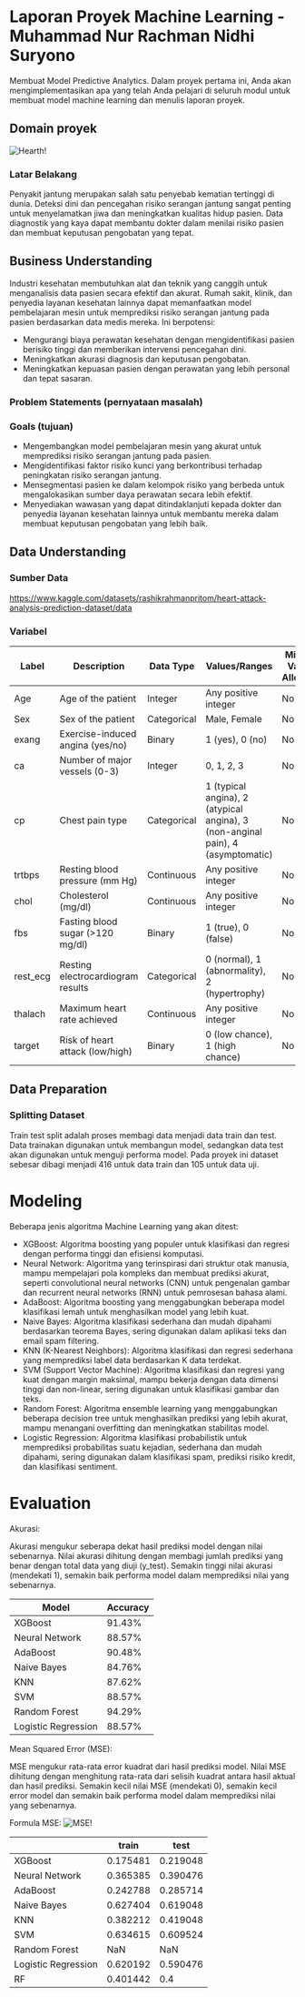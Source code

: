 # Laporan Proyek Machine Learning - Muhammad Nur Rachman Nidhi Suryono

Membuat Model Predictive Analytics. Dalam proyek pertama ini, Anda akan mengimplementasikan apa yang telah Anda pelajari di seluruh modul untuk membuat model machine learning dan menulis laporan proyek. 

## Domain proyek
![Hearth!](https://d2jx2rerrg6sh3.cloudfront.net/image-handler/picture/2021/1/shutterstock_1576424071.jpg "Hearth")

### Latar Belakang
Penyakit jantung merupakan salah satu penyebab kematian tertinggi di dunia. Deteksi dini dan pencegahan risiko serangan jantung sangat penting untuk menyelamatkan jiwa dan meningkatkan kualitas hidup pasien. Data diagnostik yang kaya dapat membantu dokter dalam menilai risiko pasien dan membuat keputusan pengobatan yang tepat.

## Business Understanding
Industri kesehatan membutuhkan alat dan teknik yang canggih untuk menganalisis data pasien secara efektif dan akurat. Rumah sakit, klinik, dan penyedia layanan kesehatan lainnya dapat memanfaatkan model pembelajaran mesin untuk memprediksi risiko serangan jantung pada pasien berdasarkan data medis mereka. Ini berpotensi:
* Mengurangi biaya perawatan kesehatan dengan mengidentifikasi pasien berisiko tinggi dan memberikan intervensi pencegahan dini.
* Meningkatkan akurasi diagnosis dan keputusan pengobatan.
* Meningkatkan kepuasan pasien dengan perawatan yang lebih personal dan tepat sasaran.

### Problem Statements (pernyataan masalah)
### Goals (tujuan)
* Mengembangkan model pembelajaran mesin yang akurat untuk memprediksi risiko serangan jantung pada pasien.
* Mengidentifikasi faktor risiko kunci yang berkontribusi terhadap peningkatan risiko serangan jantung.
* Mensegmentasi pasien ke dalam kelompok risiko yang berbeda untuk mengalokasikan sumber daya perawatan secara lebih efektif.
* Menyediakan wawasan yang dapat ditindaklanjuti kepada dokter dan penyedia layanan kesehatan lainnya untuk membantu mereka dalam membuat keputusan pengobatan yang lebih baik.

## Data Understanding
### Sumber Data
https://www.kaggle.com/datasets/rashikrahmanpritom/heart-attack-analysis-prediction-dataset/data

### Variabel
| Label | Description | Data Type | Values/Ranges | Missing Values Allowed? |
|---|---|---|---|---|
| Age | Age of the patient | Integer | Any positive integer | No |
| Sex | Sex of the patient | Categorical | Male, Female | No |
| exang | Exercise-induced angina (yes/no) | Binary | 1 (yes), 0 (no) | No |
| ca | Number of major vessels (0-3) | Integer | 0, 1, 2, 3 | No |
| cp | Chest pain type | Categorical | 1 (typical angina), 2 (atypical angina), 3 (non-anginal pain), 4 (asymptomatic) | No |
| trtbps | Resting blood pressure (mm Hg) | Continuous | Any positive integer | No |
| chol | Cholesterol (mg/dl) | Continuous | Any positive integer | No |
| fbs | Fasting blood sugar (>120 mg/dl) | Binary | 1 (true), 0 (false) | No |
| rest_ecg | Resting electrocardiogram results | Categorical | 0 (normal), 1 (abnormality), 2 (hypertrophy) | No |
| thalach | Maximum heart rate achieved | Continuous | Any positive integer | No |
| target | Risk of heart attack (low/high) | Binary | 0 (low chance), 1 (high chance) | No |

## Data Preparation
### Splitting Dataset
Train test split adalah proses membagi data menjadi data train dan test. Data trainakan digunakan untuk membangun model, sedangkan data test akan digunakan untuk menguji performa model. Pada proyek ini dataset sebesar dibagi menjadi 416 untuk data train dan 105 untuk data uji.

# Modeling
Beberapa jenis algoritma Machine Learning yang akan ditest:

* XGBoost: Algoritma boosting yang populer untuk klasifikasi dan regresi dengan performa tinggi dan efisiensi komputasi.
* Neural Network: Algoritma yang terinspirasi dari struktur otak manusia, mampu mempelajari pola kompleks dan membuat prediksi akurat, seperti convolutional neural networks (CNN) untuk pengenalan gambar dan recurrent neural networks (RNN) untuk pemrosesan bahasa alami.
* AdaBoost: Algoritma boosting yang menggabungkan beberapa model klasifikasi lemah untuk menghasilkan model yang lebih kuat.
* Naive Bayes: Algoritma klasifikasi sederhana dan mudah dipahami berdasarkan teorema Bayes, sering digunakan dalam aplikasi teks dan email spam filtering.
* KNN (K-Nearest Neighbors): Algoritma klasifikasi dan regresi sederhana yang memprediksi label data berdasarkan K data terdekat.
* SVM (Support Vector Machine): Algoritma klasifikasi dan regresi yang kuat dengan margin maksimal, mampu bekerja dengan data dimensi tinggi dan non-linear, sering digunakan untuk klasifikasi gambar dan teks.
* Random Forest: Algoritma ensemble learning yang menggabungkan beberapa decision tree untuk menghasilkan prediksi yang lebih akurat, mampu menangani overfitting dan meningkatkan stabilitas model.
* Logistic Regression: Algoritma klasifikasi probabilistik untuk memprediksi probabilitas suatu kejadian, sederhana dan mudah dipahami, sering digunakan dalam klasifikasi spam, prediksi risiko kredit, dan klasifikasi sentiment.

# Evaluation
Akurasi:

Akurasi mengukur seberapa dekat hasil prediksi model dengan nilai sebenarnya. Nilai akurasi dihitung dengan membagi jumlah prediksi yang benar dengan total data yang diuji (y_test). Semakin tinggi nilai akurasi (mendekati 1), semakin baik performa model dalam memprediksi nilai yang sebenarnya.

|        Model        | Accuracy |
|---------------------|----------|
|       XGBoost       |  91.43%  |
|    Neural Network   |  88.57%  |
|       AdaBoost      |  90.48%  |
|     Naive Bayes     |  84.76%  |
|         KNN         |  87.62%  |
|         SVM         |  88.57%  |
|    Random Forest    |  94.29%  |
| Logistic Regression |  88.57%  |

Mean Squared Error (MSE):

MSE mengukur rata-rata error kuadrat dari hasil prediksi model. Nilai MSE dihitung dengan menghitung rata-rata dari selisih kuadrat antara hasil aktual dan hasil prediksi. Semakin kecil nilai MSE (mendekati 0), semakin kecil error model dan semakin baik performa model dalam memprediksi nilai yang sebenarnya.

Formula MSE:
![MSE!]([https://www.gstatic.com/education/formulas2/553212783/en/mean_squared_error.svg](https://www.google.com/imgres?imgurl=https%3A%2F%2Fi.stack.imgur.com%2FMKVCl.png&tbnid=VjHNOZAKlaefpM&vet=12ahUKEwjRkYuJ57uEAxW0hmMGHXZ5AeIQMygaegUIARCwAQ..i&imgrefurl=https%3A%2F%2Fdatascience.stackexchange.com%2Fquestions%2F122066%2Fwhy-cost-function-and-mse-is-called-the-same&docid=owv0m_GbgsglwM&w=428&h=276&q=mse&ved=2ahUKEwjRkYuJ57uEAxW0hmMGHXZ5AeIQMygaegUIARCwAQ) "MSE")

|	|train|	test|
|-----|-----|----|
|XGBoost	|0.175481	|0.219048|
|Neural Network	|0.365385|	0.390476|
|AdaBoost	|0.242788	|0.285714|
|Naive Bayes	|0.627404	|0.619048|
|KNN	|0.382212	|0.419048|
|SVM	|0.634615	|0.609524|
|Random Forest	|NaN |	NaN|
|Logistic Regression |	0.620192	|0.590476
RF	|0.401442|	0.4 | 
